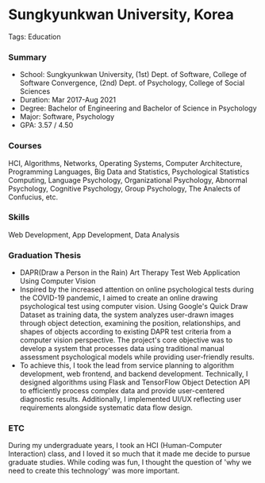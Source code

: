 # Sungkyunkwan University, Korea

Tags: Education

### Summary

- School: Sungkyunkwan University, (1st) Dept. of Software, College of Software Convergence, (2nd) Dept. of Psychology, College of Social Sciences
- Duration: Mar 2017-Aug 2021
- Degree: Bachelor of Engineering and Bachelor of Science in Psychology
- Major: Software, Psychology
- GPA: 3.57 / 4.50

### Courses

HCI, Algorithms, Networks, Operating Systems, Computer Architecture, Programming Languages, Big Data and Statistics, Psychological Statistics Computing, Language Psychology, Organizational Psychology, Abnormal Psychology, Cognitive Psychology, Group Psychology, The Analects of Confucius, etc.

### Skills

Web Development, App Development, Data Analysis

### Graduation Thesis

- DAPR(Draw a Person in the Rain) Art Therapy Test Web Application Using Computer Vision
- Inspired by the increased attention on online psychological tests during the COVID-19 pandemic, I aimed to create an online drawing psychological test using computer vision. Using Google's Quick Draw Dataset as training data, the system analyzes user-drawn images through object detection, examining the position, relationships, and shapes of objects according to existing DAPR test criteria from a computer vision perspective. The project's core objective was to develop a system that processes data using traditional manual assessment psychological models while providing user-friendly results.
- To achieve this, I took the lead from service planning to algorithm development, web frontend, and backend development. Technically, I designed algorithms using Flask and TensorFlow Object Detection API to efficiently process complex data and provide user-centered diagnostic results. Additionally, I implemented UI/UX reflecting user requirements alongside systematic data flow design.

### ETC

During my undergraduate years, I took an HCI (Human-Computer Interaction) class, and I loved it so much that it made me decide to pursue graduate studies. While coding was fun, I thought the question of 'why we need to create this technology' was more important.